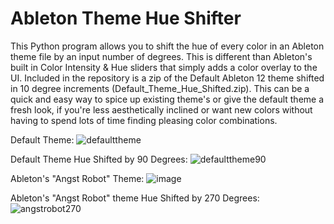 # Ableton Theme Hue Shifter
This Python program allows you to shift the hue of every color in an Ableton theme file by an input number of degrees. This is different than Ableton's built in Color Intensity & Hue sliders that simply adds a color overlay to the UI. Included in the repository is a zip of the Default Ableton 12 theme shifted in 10 degree increments (Default_Theme_Hue_Shifted.zip). This can be a quick and easy way to spice up existing theme's or give the default theme a fresh look, if you're less aesthetically inclined or want new colors without having to spend lots of time finding pleasing color combinations.

Default Theme:
![defaulttheme](https://github.com/user-attachments/assets/a2888e43-ab9f-4949-9d75-aaab3c57ecb9)

Default Theme Hue Shifted by 90 Degrees:
![defaulttheme90](https://github.com/user-attachments/assets/83b6852e-a8e6-4705-9d4b-ff41a97dbf81)

Ableton's "Angst Robot" Theme:
![image](https://github.com/user-attachments/assets/52fa8b9c-6c6b-4170-a378-1180c11faa03)

Ableton's "Angst Robot" theme Hue Shifted by 270 Degrees:
![angstrobot270](https://github.com/user-attachments/assets/5cca774a-7222-4b1d-a0be-5837c3189203)
